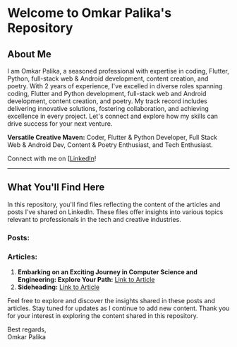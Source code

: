 # Welcome to Omkar Palika's Repository

## About Me

I am Omkar Palika, a seasoned professional with expertise in coding, Flutter, Python, full-stack web & Android development, content creation, and poetry. With 2 years of experience, I've excelled in diverse roles spanning coding, Flutter and Python development, full-stack web and Android development, content creation, and poetry. My track record includes delivering innovative solutions, fostering collaboration, and achieving excellence in every project. Let's connect and explore how my skills can drive success for your next venture.

**Versatile Creative Maven:** Coder, Flutter & Python Developer, Full Stack Web & Android Dev, Content & Poetry Enthusiast, and Tech Enthusiast.

Connect with me on [[LinkedIn](https://www.linkedin.com/in/omkar-palika/)!

---

## What You'll Find Here

In this repository, you'll find files reflecting the content of the articles and posts I've shared on LinkedIn. These files offer insights into various topics relevant to professionals in the tech and creative industries.

### Posts:

### Articles:
1. **Embarking on an Exciting Journey in Computer Science and Engineering: Explore Your Path:** [Link to Article](https://www.linkedin.com/posts/omkar-palika_computerscience-engineering-techcareers-activity)
2. **Sideheading:** [Link to Article](#)

Feel free to explore and discover the insights shared in these posts and articles. Stay tuned for updates as I continue to add new content. Thank you for your interest in exploring the content shared in this repository.

Best regards,  
Omkar Palika
